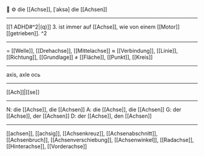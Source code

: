 🔴 ⚙️ die [[Achse]], [ˈaksə]
die [[Achsen]]

---
[[1 ADHD#^2|(q)]] 3. ist immer auf [[Achse]], wie von einem [[Motor]] [[getrieben]]. ^2
 

---
= [[Welle]], [[Drehachse]], [[Mittelachse]]
≈ [[Verbindung]], [[Linie]], [[Richtung]], [[Grundlage]]
≠ [[Fläche]], [[Punkt]], [[Kreis]]

---
axis, axle
ось

---
[[Ach]]|[[se]]

---
N: die [[Achse]], die [[Achsen]]
A: die [[Achse]], die [[Achsen]]
G: der [[Achse]], der [[Achsen]]
D: der [[Achse]], den [[Achsen]]

---
[[achsen]], [[achsig]], [[Achsenkreuz]], [[Achsenabschnitt]], [[Achsenbruch]], [[Achsenverschiebung]], [[Achsenwinkel]], [[Radachse]], [[Hinterachse]], [[Vorderachse]]
